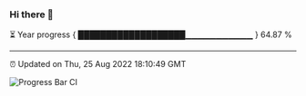 ### Hi there 👋

⏳ Year progress { ███████████████████▁▁▁▁▁▁▁▁▁▁▁ } 64.87 %

---

⏰ Updated on Thu, 25 Aug 2022 18:10:49 GMT

![Progress Bar CI](https://github.com/Shyam-Makwana/GitHub-Actions-Demo/workflows/Progress%20Bar%20CI/badge.svg)
